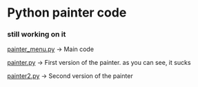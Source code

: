 Python painter code
=====================

### __still working on it__

[painter_menu.py](https://github.com/lHealMel/painter/blob/master/tkinter_python_code/painter_menu.py) -> Main code

[painter.py](https://github.com/lHealMel/painter/blob/master/tkinter_python_code/painter.py) -> First version of the painter. 
as you can see, it sucks

[painter2.py](https://github.com/lHealMel/painter/blob/master/tkinter_python_code/painter2.py) -> Second version of the painter
